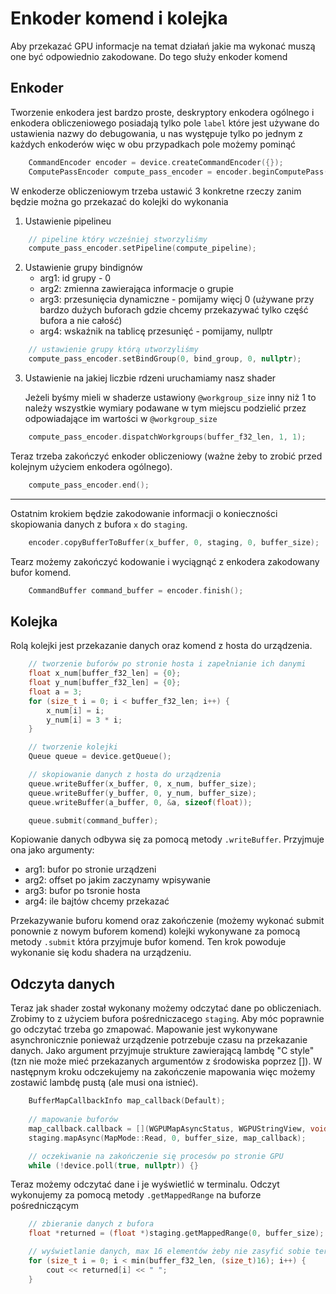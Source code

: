 # Enkoder komend i kolejka

Aby przekazać GPU informacje na temat działań jakie ma wykonać muszą one być odpowiednio zakodowane. Do tego służy enkoder komend

## Enkoder

Tworzenie enkodera jest bardzo proste, deskryptory enkodera ogólnego i enkodera obliczeniowego posiadają tylko pole `label` które jest używane do ustawienia nazwy do debugowania, u nas występuje tylko po jednym z każdych enkoderów więc w obu przypadkach pole możemy pominąć

```cpp    
    CommandEncoder encoder = device.createCommandEncoder({});
    ComputePassEncoder compute_pass_encoder = encoder.beginComputePass({});
```

W enkoderze obliczeniowym trzeba ustawić 3 konkretne rzeczy zanim będzie można go przekazać do kolejki do wykonania

1. Ustawienie pipelineu
```cpp
    // pipeline który wcześniej stworzyliśmy
    compute_pass_encoder.setPipeline(compute_pipeline);
```
2. Ustawienie grupy bindignów
   * arg1: id grupy - 0
   * arg2: zmienna zawierająca informacje o grupie
   * arg3: przesunięcia dynamiczne - pomijamy więcj 0 (używane przy bardzo dużych buforach gdzie chcemy przekazywać tylko część bufora a nie całość)
   * arg4: wskaźnik na tablicę przesunięć - pomijamy, nullptr
```cpp
    // ustawienie grupy którą utworzyliśmy
    compute_pass_encoder.setBindGroup(0, bind_group, 0, nullptr);
```
3. Ustawienie na jakiej liczbie rdzeni uruchamiamy nasz shader

    Jeżeli byśmy mieli w shaderze ustawiony `@workgroup_size` inny niż 1 to należy wszystkie wymiary podawane w tym miejscu podzielić przez odpowiadające im wartości w `@workgroup_size`
```cpp
    compute_pass_encoder.dispatchWorkgroups(buffer_f32_len, 1, 1);
```

Teraz trzeba zakończyć enkoder obliczeniowy (ważne żeby to zrobić przed kolejnym użyciem enkodera ogólnego).
```cpp
    compute_pass_encoder.end();
```
---

Ostatnim krokiem będzie zakodowanie informacji o konieczności skopiowania danych z bufora `x` do `staging`.
```cpp 
    encoder.copyBufferToBuffer(x_buffer, 0, staging, 0, buffer_size);
```

Tearz możemy zakończyć kodowanie i wyciągnąć z enkodera zakodowany bufor komend.
```cpp
    CommandBuffer command_buffer = encoder.finish();
```

## Kolejka

Rolą kolejki jest przekazanie danych oraz komend z hosta do urządzenia. 

```cpp
    // tworzenie buforów po stronie hosta i zapełnianie ich danymi
    float x_num[buffer_f32_len] = {0};
    float y_num[buffer_f32_len] = {0};
    float a = 3;
    for (size_t i = 0; i < buffer_f32_len; i++) {
        x_num[i] = i;
        y_num[i] = 3 * i;
    }

    // tworzenie kolejki
    Queue queue = device.getQueue();

    // skopiowanie danych z hosta do urządzenia
    queue.writeBuffer(x_buffer, 0, x_num, buffer_size);
    queue.writeBuffer(y_buffer, 0, y_num, buffer_size);
    queue.writeBuffer(a_buffer, 0, &a, sizeof(float));

    queue.submit(command_buffer);

```

Kopiowanie danych odbywa się za pomocą metody `.writeBuffer`. Przyjmuje ona jako argumenty:
* arg1: bufor po stronie urządzeni
* arg2: offset po jakim zaczynamy wpisywanie
* arg3: bufor po tsronie hosta
* arg4: ile bajtów chcemy przekazać

Przekazywanie buforu komend oraz zakończenie (możemy wykonać submit ponownie z nowym buforem komend) kolejki wykonywane za pomocą metody `.submit` która przyjmuje bufor komend. Ten krok powoduje wykonanie się kodu shadera na urządzeniu.

## Odczyta danych

Teraz jak shader został wykonany możemy odczytać dane po obliczeniach. Zrobimy to z użyciem bufora pośredniczacego `staging`. Aby móc poprawnie go odczytać trzeba go zmapować. Mapowanie jest wykonywane asynchronicznie ponieważ urządzenie potrzebuje czasu na przekazanie danych. Jako argument przyjmuje strukture zawierającą lambdę "C style" (tzn nie może mieć przekazanych argumentów z środowiska poprzez []). W następnym kroku odczekujemy na zakończenie mapowania więc możemy zostawić lambdę pustą (ale musi ona istnieć).  


```cpp
    BufferMapCallbackInfo map_callback(Default);
     
    // mapowanie buforów 
    map_callback.callback = [](WGPUMapAsyncStatus, WGPUStringView, void *, void *) {};
    staging.mapAsync(MapMode::Read, 0, buffer_size, map_callback);

    // oczekiwanie na zakończenie się procesów po stronie GPU
    while (!device.poll(true, nullptr)) {}
```

Teraz możemy odczytać dane i je wyświetlić w terminalu. Odczyt wykonujemy za pomocą metody `.getMappedRange` na buforze pośredniczącym
```cpp
    // zbieranie danych z bufora
    float *returned = (float *)staging.getMappedRange(0, buffer_size);

    // wyświetlanie danych, max 16 elementów żeby nie zasyfić sobie terminala
    for (size_t i = 0; i < min(buffer_f32_len, (size_t)16); i++) {
        cout << returned[i] << " ";
    }
```
